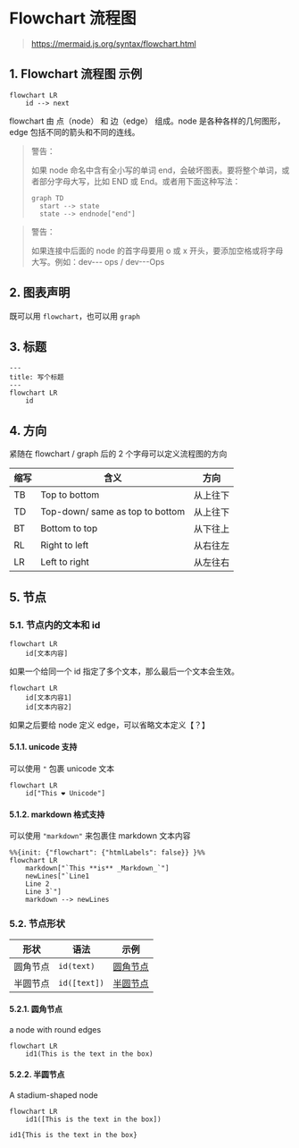 # Flowchart 流程图

> https://mermaid.js.org/syntax/flowchart.html

## 1. Flowchart 流程图 示例

```mermaid
flowchart LR
    id --> next
```

flowchart 由 点（node） 和 边（edge） 组成。node 是各种各样的几何图形，edge 包括不同的箭头和不同的连线。

> 警告：
>
> 如果 node 命名中含有全小写的单词 end，会破坏图表。要将整个单词，或者部分字母大写，比如 END 或 End。或者用下面这种写法：
>
> ```mermaid
> graph TD
>   start --> state
>   state --> endnode["end"]
> ```

> 警告：
>
> 如果连接中后面的 node 的首字母要用 o 或 x 开头，要添加空格或将字母大写。例如：dev--- ops / dev---Ops

## 2. 图表声明

既可以用 `flowchart`，也可以用 `graph`

## 3. 标题

```mermaid
---
title: 写个标题
---
flowchart LR
    id
```

## 4. 方向

紧随在 flowchart / graph 后的 2 个字母可以定义流程图的方向

| 缩写 | 含义                            | 方向     |
| ---- | ------------------------------- | -------- |
| TB   | Top to bottom                   | 从上往下 |
| TD   | Top-down/ same as top to bottom | 从上往下 |
| BT   | Bottom to top                   | 从下往上 |
| RL   | Right to left                   | 从右往左 |
| LR   | Left to right                   | 从左往右 |

## 5. 节点

### 5.1. 节点内的文本和 id

```mermaid
flowchart LR
    id[文本内容]
```

如果一个给同一个 id 指定了多个文本，那么最后一个文本会生效。

```mermaid
flowchart LR
    id[文本内容1]
    id[文本内容2]
```

如果之后要给 node 定义 edge，可以省略文本定义【？】

#### 5.1.1. unicode 支持

可以使用 `"` 包裹 unicode 文本

```mermaid
flowchart LR
    id["This ❤ Unicode"]
```

#### 5.1.2. markdown 格式支持

可以使用 `"markdown"` 来包裹住 markdown 文本内容

```mermaid
%%{init: {"flowchart": {"htmlLabels": false}} }%%
flowchart LR
    markdown["`This **is** _Markdown_`"]
    newLines["`Line1
    Line 2
    Line 3`"]
    markdown --> newLines
```

### 5.2. 节点形状

| 形状     | 语法         | 示例                  |
| -------- | ------------ | --------------------- |
| 圆角节点 | `id(text)`   | [圆角节点](#521-圆角节点) |
| 半圆节点 | `id([text])` | [半圆节点](#522-半圆节点) |

#### 5.2.1. 圆角节点

a node with round edges

```mermaid
flowchart LR
    id1(This is the text in the box)
```

#### 5.2.2. 半圆节点

A stadium-shaped node

```mermaid
flowchart LR
    id1([This is the text in the box])
```

    id1{This is the text in the box}
